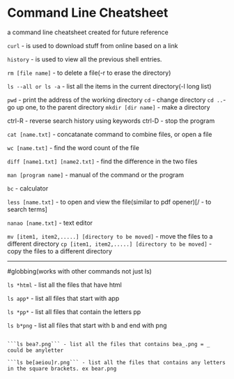 # Command Line Cheatsheet

a command line cheatsheet created for future reference


```curl``` - is used to download stuff from online based on a link

```history```  - is used to view all the previous shell entries. 

```rm [file name]``` - to delete a file(-r to erase the directory)

```ls --all or ls -a``` - list all the items in the current directory(-l long list)


```pwd``` - print the address of the working directory
```cd``` - change directory
```cd ..```- go up one, to the parent directory
```mkdir [dir name]``` - make a directory

ctrl-R - reverse search history using keywords
ctrl-D - stop the program

```cat [name.txt]``` - concatanate command to combine files, or open a file

```wc [name.txt]``` - find the word count of the file

```diff [name1.txt] [name2.txt]``` - find the difference in the two files

```man [program name]``` - manual of the command or the program

```bc``` - calculator

```less [name.txt]``` - to open and view the file(similar to pdf opener)[/ - to search terms]

```nanao [name.txt]``` - text editor

```mv [item1, item2,.....] [directory to be moved]``` - move the files to a different directory
```cp [item1, item2,.....] [directory to be moved]``` - copy the files to a different directory

****
#globbing(works with other commands not just ls)

```ls *html``` - list all the files that have html 

```ls app*``` - list all files that start with app

```ls *pp*``` - list all files that contain the letters pp

```ls b*png``` - list all files that start with b and end with png

```ls app.{css,html} - list all app files that have html or css extensions

```ls bea?.png``` - list all the files that contains bea_.png = _ could be anyletter

```ls be[aeiou]r.png``` - list all the files that contains any letters in the square brackets. ex bear.png

